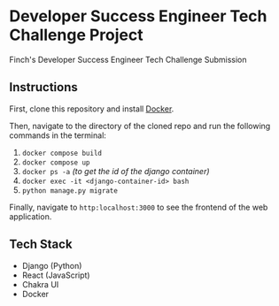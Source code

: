 # Developer Success Engineer Tech Challenge Project
Finch's Developer Success Engineer Tech Challenge Submission

## Instructions
First, clone this repository and install [Docker](https://docs.docker.com/engine/install/).

Then, navigate to the directory of the cloned repo and run the following commands in the terminal:
1. `docker compose build`
2. `docker compose up`
3. `docker ps -a` *(to get the id of the django container)*
4. `docker exec -it <django-container-id> bash` 
5. `python manage.py migrate`

Finally, navigate to `http:localhost:3000` to see the frontend of the web application.

## Tech Stack
* Django (Python)
* React (JavaScript)
* Chakra UI
* Docker